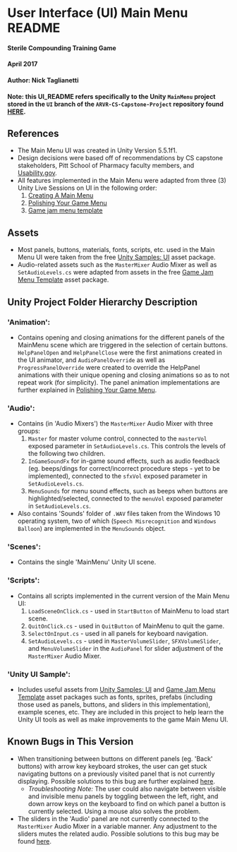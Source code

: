 # User Interface (UI) Main Menu README
#### Sterile Compounding Training Game
#### April 2017
#### Author: Nick Taglianetti

#### Note: this UI_README refers specifically to the Unity `MainMenu` project stored in the `UI` branch of the `ARVR-CS-Capstone-Project` repository found [HERE](https://github.com/nick16754/ARVR-CS-Capstone-Project/tree/UI/MainMenu).

## References
* The Main Menu UI was created in Unity Version 5.5.1f1.
* Design decisions were based off of recommendations by CS capstone stakeholders, Pitt School of Pharmacy faculty members, and [Usability.gov](https://www.usability.gov/). 
* All features implemented in the Main Menu were adapted from three (3) Unity Live Sessions on UI in the following order:
  1. [Creating A Main Menu](https://unity3d.com/learn/tutorials/topics/user-interface-ui/creating-main-menu?playlist=17111)
  2. [Polishing Your Game Menu](https://unity3d.com/learn/tutorials/topics/user-interface-ui/polishing-your-game-menu?playlist=17111)
  3. [Game jam menu template](https://unity3d.com/learn/tutorials/modules/beginner/live-training-archive/game-jam-template?playlist=17111)

## Assets
* Most panels, buttons, materials, fonts, scripts, etc. used in the Main Menu UI were taken from the free [Unity Samples: UI](https://www.assetstore.unity3d.com/en/?&_ga=1.217841878.1725716731.1485819273#!/content/25468) asset package. 
* Audio-related assets such as the `MasterMixer` Audio Mixer as well as `SetAudioLevels.cs` were adapted from assets in the free [Game Jam Menu Template](https://www.assetstore.unity3d.com/en/?&_ga=1.256517323.1725716731.1485819273#!/content/40465) asset package.

## Unity Project Folder Hierarchy Description
### 'Animation':
* Contains opening and closing animations for the different panels of the MainMenu scene which are triggered in the selection of certain buttons. `HelpPanelOpen` and `HelpPanelClose` were the first animations created in the UI animator, and `AudioPanelOverride` as well as `ProgressPanelOverride` were created to override the HelpPanel animations with their unique opening and closing animations so as to not repeat work (for simplicity). The panel animation implementations are further explained in [Polishing Your Game Menu](https://unity3d.com/learn/tutorials/topics/user-interface-ui/polishing-your-game-menu?playlist=17111).
### 'Audio':
* Contains (in 'Audio Mixers') the `MasterMixer` Audio Mixer with three groups:
  1. `Master` for master volume control, connected to the `masterVol` exposed parameter in `SetAudioLevels.cs`. This controls the levels of the following two children.
  2. `InGameSoundFx` for in-game sound effects, such as audio feedback (eg. beeps/dings for correct/incorrect procedure steps - yet to be implemented), connected to the `sfxVol` exposed parameter in `SetAudioLevels.cs`.
  3. `MenuSounds` for menu sound effects, such as beeps when buttons are highlighted/selected, connected to the `menuVol` exposed parameter in `SetAudioLevels.cs`.
* Also contains 'Sounds' folder of `.WAV` files taken from the Windows 10 operating system, two of which (`Speech Misrecognition` and `Windows Balloon`) are implemented in the `MenuSounds` object.
### 'Scenes':
* Contains the single 'MainMenu' Unity UI scene.
### 'Scripts':
* Contains all scripts implemented in the current version of the Main Menu UI:
  1. `LoadSceneOnClick.cs` - used in `StartButton` of MainMenu to load start scene.
  2. `QuitOnClick.cs` - used in `QuitButton` of MainMenu to quit the game.
  3. `SelectOnInput.cs` - used in all panels for keyboard navigation.
  4. `SetAudioLevels.cs` - used in `MasterVolumeSlider`, `SFXVolumeSlider`, and `MenuVolumeSlider` in the `AudioPanel` for slider adjustment of the `MasterMixer` Audio Mixer.
### 'Unity UI Sample':
* Includes useful assets from [Unity Samples: UI](https://www.assetstore.unity3d.com/en/?&_ga=1.217841878.1725716731.1485819273#!/content/25468) and [Game Jam Menu Template](https://www.assetstore.unity3d.com/en/?&_ga=1.256517323.1725716731.1485819273#!/content/40465) asset packages such as fonts, sprites, prefabs (including those used as panels, buttons, and sliders in this implementation), example scenes, etc. They are included in this project to help learn the Unity UI tools as well as make improvements to the game Main Menu UI.

## Known Bugs in This Version
* When transitioning between buttons on different panels (eg. 'Back' buttons) with arrow key keyboard strokes, the user can get stuck navigating buttons on a previously visited panel that is not currently displaying. Possible solutions to this bug are further explained [here](https://youtu.be/pgtZLc-gTEk?t=59m30s "Polishing Your Game Menu - minute 59:30").
  * _Troubleshooting Note:_ The user could also navigate between visible and invisible menu panels by toggling between the left, right, and down arrow keys on the keyboard to find on which panel a button is currently selected. Using a mouse also solves the problem.
* The sliders in the 'Audio' panel are not currently connected to the `MasterMixer` Audio Mixer in a variable manner. Any adjustment to the sliders mutes the related audio. Possible solutions to this bug may be found [here](https://youtu.be/j9CqczkeYJY?t=45m37s "Game Jam Menu Template - minute 45:37").
